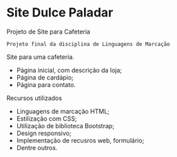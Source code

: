# Site Dulce Paladar
Projeto de Site para Cafeteria

```
Projeto final da disciplina de Linguagens de Marcação
```
 Site para uma cafeteria.
 
 * Página inicial, com descrição da loja;
 * Página de cardápio;
 * Página para contato.

Recursos utilizados

 * Linguagens de marcação HTML;
 * Estilização com CSS;
 * Utilização de biblioteca Bootstrap;
 * Design responsivo;
 * Implementação de recusros web, formulário;
 * Dentre outros.
